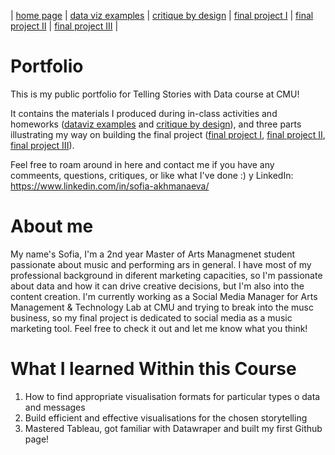 | [home page](https://sofiaakhman.github.io/Portfolio.-Sofia-Akhmanaeva/) | [data viz examples](dataviz-examples) | [critique by design](critique-by-design) | [final project I](final-project-part-one) | [final project II](final-project-part-two) | [final project III](final-project-part-three) |

# Portfolio
This is my public portfolio for Telling Stories with Data course at CMU! 

It contains the materials I produced during in-class activities and homeworks ([dataviz examples](dataviz-examples) and [critique by design](critique-by-design)), and three parts illustrating my way on building the final project ([final project I](final-project-part-one), [final project II](final-project-part-two), [final project III](final-project-part-three)). 

Feel free to roam around in here and contact me if you have any commeents, questions, critiques, or like what I've done :)
y LinkedIn: https://www.linkedin.com/in/sofia-akhmanaeva/ 

# About me
My name's Sofia, I'm a 2nd year Master of Arts Managmenet student passionate about music and performing ars in general. I have most of my professional background in diferent marketing capacities, so I'm passionate about data and how it can drive creative decisions, but I'm also into the content creation. I'm currently working as a Social Media Manager for Arts Management & Technology Lab at CMU and trying to break into the musc business, so my final project is dedicated to social media as a music marketing tool. Feel free to check it out and let me know what you think!

# What I learned Within this Course

1. How to find appropriate visualisation formats for particular types o data and messages
2. Build efficient and effective visualisations for the chosen storytelling
4. Mastered Tableau, got familiar with Datawraper and built my first Github page!
